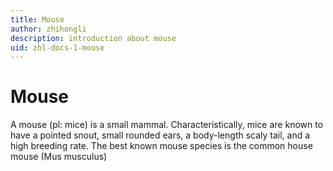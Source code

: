 ```yaml
---
title: Mouse
author: zhihongli
description: introduction about mouse
uid: zhl-docs-1-mouse
---
```

# Mouse

A mouse (pl: mice) is a small mammal. Characteristically, mice are known to have a pointed snout, small rounded ears, a body-length scaly tail, and a high breeding rate. The best known mouse species is the common house mouse (Mus musculus)